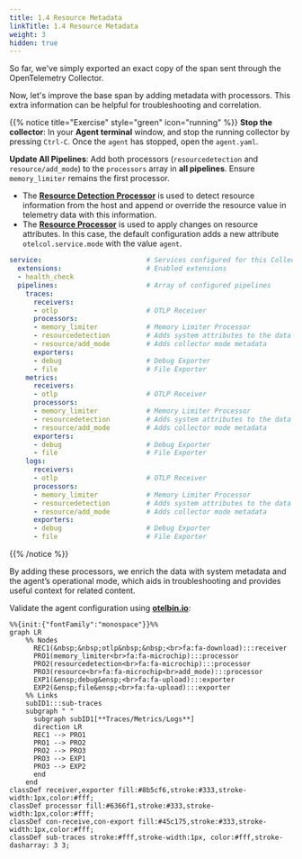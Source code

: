 ```yaml
---
title: 1.4 Resource Metadata
linkTitle: 1.4 Resource Metadata
weight: 3
hidden: true
---
```


So far, we've simply exported an exact copy of the span sent through the OpenTelemetry Collector.

Now, let's improve the base span by adding metadata with processors. This extra information can be helpful for troubleshooting and correlation.

{{% notice title="Exercise" style="green" icon="running" %}}
**Stop the collector**: In your **Agent terminal** window, and stop the running collector by pressing `Ctrl-C`. Once the `agent` has stopped, open the `agent.yaml`.

**Update All Pipelines**: Add both processors (`resourcedetection` and `resource/add_mode`) to the `processors` array in **all pipelines**. Ensure `memory_limiter` remains the first processor.

- The [**Resource Detection Processor**](https://github.com/open-telemetry/opentelemetry-collector-contrib/blob/main/processor/resourcedetectionprocessor/README.md) is used to detect resource information from the host and append or override the resource value in telemetry data with this information.
- The [**Resource Processor**](https://github.com/open-telemetry/opentelemetry-collector-contrib/blob/main/processor/resourceprocessor/README.md) is used to apply changes on resource attributes. In this case, the default configuration adds a new attribute `otelcol.service.mode` with the value `agent`.

```yaml
service:                          # Services configured for this Collector
  extensions:                     # Enabled extensions
  - health_check
  pipelines:                      # Array of configured pipelines
    traces:
      receivers:
      - otlp                      # OTLP Receiver
      processors:
      - memory_limiter            # Memory Limiter Processor
      - resourcedetection         # Adds system attributes to the data
      - resource/add_mode         # Adds collector mode metadata
      exporters:
      - debug                     # Debug Exporter
      - file                      # File Exporter
    metrics:
      receivers:
      - otlp                      # OTLP Receiver
      processors:
      - memory_limiter            # Memory Limiter Processor
      - resourcedetection         # Adds system attributes to the data
      - resource/add_mode         # Adds collector mode metadata
      exporters:
      - debug                     # Debug Exporter
      - file                      # File Exporter
    logs:
      receivers:
      - otlp                      # OTLP Receiver
      processors:
      - memory_limiter            # Memory Limiter Processor
      - resourcedetection         # Adds system attributes to the data
      - resource/add_mode         # Adds collector mode metadata
      exporters:
      - debug                     # Debug Exporter
      - file                      # File Exporter

```

{{% /notice %}}

By adding these processors, we enrich the data with system metadata and the agent’s operational mode, which aids in troubleshooting and provides useful context for related content.

Validate the agent configuration using **[otelbin.io](https://www.otelbin.io/)**:

```mermaid
%%{init:{"fontFamily":"monospace"}}%%
graph LR
    %% Nodes
      REC1(&nbsp;&nbsp;otlp&nbsp;&nbsp;<br>fa:fa-download):::receiver
      PRO1(memory_limiter<br>fa:fa-microchip):::processor
      PRO2(resourcedetection<br>fa:fa-microchip):::processor
      PRO3(resource<br>fa:fa-microchip<br>add_mode):::processor
      EXP1(&ensp;debug&ensp;<br>fa:fa-upload):::exporter
      EXP2(&ensp;file&ensp;<br>fa:fa-upload):::exporter
    %% Links
    subID1:::sub-traces
    subgraph " "
      subgraph subID1[**Traces/Metrics/Logs**]
      direction LR
      REC1 --> PRO1
      PRO1 --> PRO2
      PRO2 --> PRO3
      PRO3 --> EXP1
      PRO3 --> EXP2
      end
    end
classDef receiver,exporter fill:#8b5cf6,stroke:#333,stroke-width:1px,color:#fff;
classDef processor fill:#6366f1,stroke:#333,stroke-width:1px,color:#fff;
classDef con-receive,con-export fill:#45c175,stroke:#333,stroke-width:1px,color:#fff;
classDef sub-traces stroke:#fff,stroke-width:1px, color:#fff,stroke-dasharray: 3 3;
```
